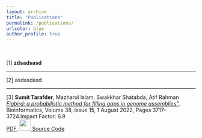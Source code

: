 ```yaml
---
layout: archive
title: "Publications"
permalink: /publications/
urlcolor: blue
author_profile: true
---
```

&nbsp;

[1] **zdsadsasd**

---

[2] asdasdasd

---
[3] **Sumit Tarafder**, Mazharul Islam, Swakkhar Shatabda, Atif Rahman <br>
    <i><a href=" ">Figbird: a probabilistic method for filling gaps in genome assemblies"</a></i>. <br>
    Bioinformatics, Volume 38, Issue 15, 1 August 2022, Pages 3717–3724.Impact Factor: 6.9 <br>
    <i class="fa fa-file-pdf-o" style="font-size: 24px;"></i> <a href="../files/figbird.pdf">PDF</a>,
    <img src="img/source_code.png" width="30"><a href="https://github.com/SumitTarafder/Figbird" > Source Code </a>
